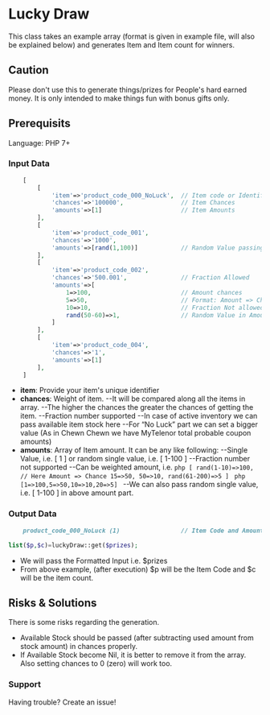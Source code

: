 # Lucky Draw

This class takes an example array (format is given in example file, will also be explained below) and generates Item and Item count for winners.

## Caution

Please don't use this to generate things/prizes for People's hard earned money. It is only intended to make things fun with bonus gifts only.

## Prerequisits

Language: PHP 7+

### Input Data

```php
    [
        [
            'item'=>'product_code_000_NoLuck',  // Item code or Identifier
            'chances'=>'100000',                // Item Chances
            'amounts'=>[1]                      // Item Amounts
        ],
        [
            'item'=>'product_code_001',
            'chances'=>'1000',
            'amounts'=>[rand(1,100)]            // Random Value passing
        ],
        [
            'item'=>'product_code_002',
            'chances'=>'500.001',               // Fraction Allowed
            'amounts'=>[
                1=>100,                         // Amount chances
                5=>50,                          // Format: Amount => Chances
                10=>10,                         // Fraction Not allowed
                rand(50-60)=>1,                 // Random Value in Amount
            ]
        ],
        [
            'item'=>'product_code_004',
            'chances'=>'1',
            'amounts'=>[1]
        ],
    ]
```
- **item**: Provide your item's unique identifier
- **chances**: Weight of item. 
    --It will be compared along all the items in array. 
    --The higher the chances the greater the chances of getting the item.
    --Fraction number supported
    --In case of active inventory we can pass available item stock here
    --For “No Luck” part we can set a bigger value (As in Chewn Chewn we have MyTelenor total probable coupon amounts)
- **amounts**: Array of Item amount. It can be any like following:
    --Single Value, i.e. [ 1 ] or random single value, i.e. [ 1-100 ]
    --Fraction number not supported
    --Can be weighted amount, i.e.
        ```php
        [
            rand(1-10)=>100,    // Here Amount => Chance
            15=>50,
            50=>10,
            rand(61-200)=>5
        ]
        ```
        ```php
        [1=>100,5=>50,10=>10,20=>5]
        ```
    --We can also pass random single value, i.e. [ 1-100 ] in above amount part.

### Output Data

```markdown
    product_code_000_NoLuck (1)                 // Item Code and Amount
```
```php
list($p,$c)=luckyDraw::get($prizes);
```
- We will pass the Formatted Input i.e. $prizes
- From above example, (after execution) $p will be the Item Code and $c will be the item count.

## Risks & Solutions

There is some risks regarding the generation.
- Available Stock should be passed (after subtracting used amount from stock amount) in chances properly.
- If Available Stock become Nil, it is better to remove it from the array. Also setting chances to 0 (zero) will work too.

### Support

Having trouble? Create an issue!
